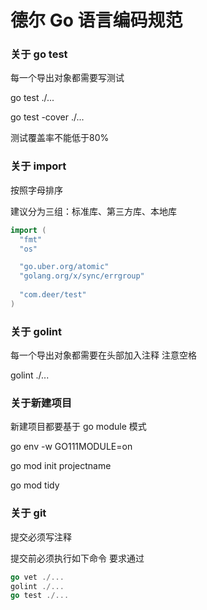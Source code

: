 # 德尔 Go 语言编码规范

### 关于 go test

每一个导出对象都需要写测试

go test ./...

go test -cover ./...

测试覆盖率不能低于80%

### 关于 import

按照字母排序

建议分为三组：标准库、第三方库、本地库

```go
import (
  "fmt"
  "os"

  "go.uber.org/atomic"
  "golang.org/x/sync/errgroup"
  
  "com.deer/test"
)
```



### 关于 golint

每一个导出对象都需要在头部加入注释 注意空格

golint ./...

### 关于新建项目

新建项目都要基于 go module 模式

go env -w GO111MODULE=on

go mod init projectname

go mod tidy

### 关于 git

提交必须写注释

提交前必须执行如下命令 要求通过

```go
go vet ./...
golint ./...
go test ./...
```


[Uber Go 语言编码规范]: https://github.com/xxjwxc/uber_go_guide_cn


